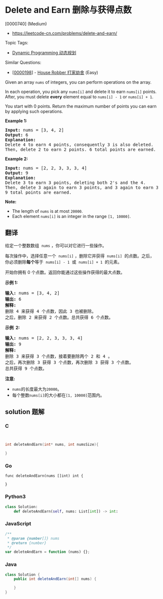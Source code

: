 # Delete and Earn 删除与获得点数

[0000740] (Medium)

- https://leetcode-cn.com/problems/delete-and-earn/

Topic Tags:

- [Dynamic Programming 动态规划](https://leetcode-cn.com/tag/dynamic-programming/)

Similar Questions:

- [[0000198](https://leetcode-cn.com/problems/house-robber/)] - [House Robber 打家劫舍](./0000198.house-robber.md) (Easy)

Given an array `nums` of integers, you can perform operations on the array.

In each operation, you pick any `nums[i]` and delete it to earn `nums[i]` points. After, you must delete **every** element equal to `nums[i] - 1` or `nums[i] + 1`.

You start with 0 points. Return the maximum number of points you can earn by applying such operations.

**Example 1:**

<pre><b>Input:</b> nums = [3, 4, 2]
<b>Output:</b> 6
<b>Explanation:</b> 
Delete 4 to earn 4 points, consequently 3 is also deleted.
Then, delete 2 to earn 2 points. 6 total points are earned.
</pre>

**Example 2:**

<pre><b>Input:</b> nums = [2, 2, 3, 3, 3, 4]
<b>Output:</b> 9
<b>Explanation:</b> 
Delete 3 to earn 3 points, deleting both 2's and the 4.
Then, delete 3 again to earn 3 points, and 3 again to earn 3 points.
9 total points are earned.
</pre>

**Note:**

- The length of `nums` is at most `20000`.
- Each element `nums[i]` is an integer in the range `[1, 10000]`.

## 翻译

给定一个整数数组  `nums` ，你可以对它进行一些操作。

每次操作中，选择任意一个  `nums[i]` ，删除它并获得  `nums[i]`  的点数。之后，你必须删除**每个**等于  `nums[i] - 1`  或  `nums[i] + 1`  的元素。

开始你拥有 0 个点数。返回你能通过这些操作获得的最大点数。

**示例 1:**

<pre><strong>输入:</strong> nums = [3, 4, 2]
<strong>输出:</strong> 6
<strong>解释:</strong> 
删除 4 来获得 4 个点数，因此 3 也被删除。
之后，删除 2 来获得 2 个点数。总共获得 6 个点数。
</pre>

**示例  2:**

<pre><strong>输入:</strong> nums = [2, 2, 3, 3, 3, 4]
<strong>输出:</strong> 9
<strong>解释:</strong> 
删除 3 来获得 3 个点数，接着要删除两个 2 和 4 。
之后，再次删除 3 获得 3 个点数，再次删除 3 获得 3 个点数。
总共获得 9 个点数。
</pre>

**注意:**

- `nums`的长度最大为`20000`。
- 每个整数`nums[i]`的大小都在`[1, 10000]`范围内。

## solution 题解

### C

```c


int deleteAndEarn(int* nums, int numsSize){

}


```

### Go

```golang
func deleteAndEarn(nums []int) int {

}
```

### Python3

```python
class Solution:
    def deleteAndEarn(self, nums: List[int]) -> int:

```

### JavaScript

```javascript
/**
 * @param {number[]} nums
 * @return {number}
 */
var deleteAndEarn = function (nums) {};
```

### Java

```java
class Solution {
    public int deleteAndEarn(int[] nums) {

    }
}
```
